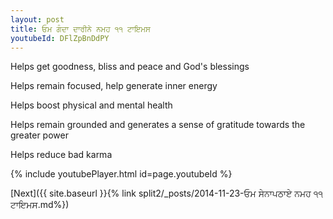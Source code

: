 ```yaml
---
layout: post
title: ਓਮ ਗੰਦਾ ਦਾਰੀਨੇ ਨਮਹ ੧੧ ਟਾਇਮਸ
youtubeId: DFlZpBnDdPY
---
```

 
 
Helps get goodness, bliss and peace and God's blessings
 
Helps remain focused, help generate inner energy 
 
Helps boost physical and mental health 
 
Helps remain grounded and generates a sense of gratitude towards the greater power 
 
Helps reduce bad karma
 
 
 
 


{% include youtubePlayer.html id=page.youtubeId %}
 
[Next]({{ site.baseurl }}{% link  split2/_posts/2014-11-23-ਓਮ ਸੇਨਾਪਠਾਏ ਨਮਹ ੧੧ ਟਾਇਮਸ.md%})
 
